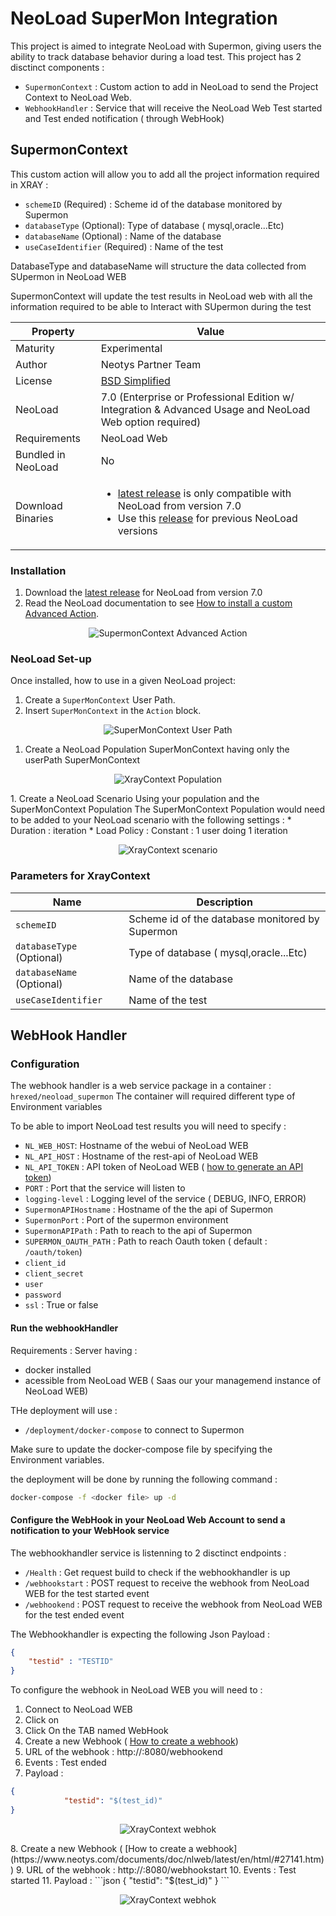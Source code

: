 # NeoLoad SuperMon Integration

This project is aimed to integrate NeoLoad with Supermon, giving users the ability to track database behavior during a load test.
This project has 2 disctinct components :
* `SupermonContext` : Custom action to add in NeoLoad to send the Project Context to NeoLoad Web.
* `WebhookHandler` : Service that will receive the NeoLoad Web Test started and Test ended notification ( through WebHook)
## SupermonContext
This custom action will allow you to add all the project information required in XRAY :
   * `schemeID` (Required) : Scheme id of the database monitored by Supermon
   * `databaseType` (Optional): Type of database ( mysql,oracle...Etc)
   * `databaseName` (Optional) : Name of the database
   * `useCaseIdentifier` (Required) : Name of the test

DatabaseType and databaseName will structure the data collected from SUpermon in NeoLoad WEB

SupermonContext will update the test results in NeoLoad web with all the information required to be able to Interact with SUpermon during the test

     
| Property | Value |
| -----| -------------- |
| Maturity | Experimental |
| Author   | Neotys Partner Team |
| License  | [BSD Simplified](https://www.neotys.com/documents/legal/bsd-neotys.txt) |
| NeoLoad  | 7.0 (Enterprise or Professional Edition w/ Integration & Advanced Usage and NeoLoad Web option required)|
| Requirements | NeoLoad Web |
| Bundled in NeoLoad | No
| Download Binaries | <ul><li>[latest release]() is only compatible with NeoLoad from version 7.0</li><li> Use this [release](https://github.com/Neotys-Labs/Dynatrace/releases/tag/Neotys-Labs%2FDynatrace.git-2.0.10) for previous NeoLoad versions</li></ul>|

### Installation

1. Download the [latest release]() for NeoLoad from version 7.0
1. Read the NeoLoad documentation to see [How to install a custom Advanced Action](https://www.neotys.com/documents/doc/neoload/latest/en/html/#25928.htm).

<p align="center"><img src="/screenshots/custom_action.png" alt="SupermonContext Advanced Action" /></p>

### NeoLoad Set-up

Once installed, how to use in a given NeoLoad project:

1. Create a `SuperMonContext` User Path.
1. Insert `SuperMonContext` in the `Action` block.
<p align="center"><img src="/screenshots/vu2.png" alt="SuperMonContext User Path" /></p>


1. Create a NeoLoad Population SuperMonContext having only the userPath SuperMonContext
<p align="center"><img src="/screenshots/population.png" alt="XrayContext Population" /></p>
1. Create a NeoLoad Scenario Using your population and the SuperMonContext Population
The SuperMonContext Population would need to be added to your NeoLoad scenario with the following settings :
* Duration : iteration
* Load Policy : Constant : 1 user doing 1 iteration
<p align="center"><img src="/screenshots/scenario.png" alt="XrayContext scenario" /></p>

### Parameters for XrayContext
   
| Name             | Description |
| -----            | ----- |
| `schemeID`      | Scheme id of the database monitored by Supermon |
| `databaseType`  (Optional) |   Type of database ( mysql,oracle...Etc)|
| `databaseName` (Optional)  |  Name of the database |
| `useCaseIdentifier`  |  Name of the test |



## WebHook Handler

### Configuration
The webhook handler is a web service package in a container : `hrexed/neoload_supermon`
The container will required different type of Environment variables 

To be able to import NeoLoad test results you will need to specify :
* `NL_WEB_HOST`: Hostname of the webui of NeoLoad WEB
* `NL_API_HOST` : Hostname of the rest-api of NeoLoad WEB
* `NL_API_TOKEN` : API token of NeoLoad WEB ( [how to generate an API token](https://www.neotys.com/documents/doc/nlweb/latest/en/html/#24270.htm))
* `PORT`  : Port that the service will listen to
* `logging-level` : Logging level of the service ( DEBUG, INFO, ERROR)
* `SupermonAPIHostname` : Hostname of the the api of Supermon
* `SupermonPort` : Port of the supermon environment
* `SupermonAPIPath` : Path to reach to the api of Supermon
* `SUPERMON_OAUTH_PATH` : Path to reach Oauth token ( default : `/oauth/token`)
* `client_id` 
* `client_secret`
* `user` 
* `password` 
* `ssl` : True or false


#### Run the webhookHandler

Requirements : Server having :
* docker installed
* acessible from NeoLoad WEB ( Saas our your managemend instance of NeoLoad WEB)

THe deployment will use  :
* `/deployment/docker-compose` to connect to Supermon

Make sure to update the docker-compose file by specifying the Environment variables.

the deployment will be done by running the following command :
```bash
docker-compose -f <docker file> up -d
```
#### Configure the WebHook in your NeoLoad Web Account to send a notification to your WebHook service

The webhookhandler service is listenning to 2 disctinct endpoints :
* `/Health` : Get request build to check if the webhookhandler is up
* `/webhookstart` : POST request to receive the webhook from NeoLoad WEB for the test started event
* `/webhookend` :   POST request to receive the webhook from NeoLoad WEB for the test ended event

The Webhookhandler is expecting the following Json Payload :
```json
{
	"testid" : "TESTID"
}
```

To configure the webhook in NeoLoad WEB you will need to :
1. Connect to NeoLoad WEB
2. Click on 
3. Click On the TAB named WebHook
4. Create a new Webhook ( [How to create a webhook](https://www.neotys.com/documents/doc/nlweb/latest/en/html/#27141.htm))
5. URL of the webhook : http://<IP of you WEBHOOKHANDLER>:8080/webhookend
6. Events : Test ended
7. Payload :
```json
{
            "testid": "$(test_id)"
}
```
<p align="center"><img src="/screenshots/webhook.png" alt="XrayContext webhok" /></p>
8. Create a new Webhook ( [How to create a webhook](https://www.neotys.com/documents/doc/nlweb/latest/en/html/#27141.htm))
9. URL of the webhook : http://<IP of you WEBHOOKHANDLER>:8080/webhookstart
10. Events : Test started
11. Payload :
```json
{
            "testid": "$(test_id)"
}
```
<p align="center"><img src="/screenshots/webhook.png" alt="XrayContext webhok" /></p>
